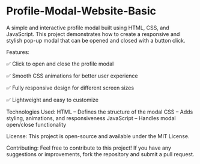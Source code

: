 # Profile-Modal-Website-Basic
A simple and interactive profile modal built using HTML, CSS, and JavaScript. This project demonstrates how to create a responsive and stylish pop-up modal that can be opened and closed with a button click.

Features:

✅ Click to open and close the profile modal

✅ Smooth CSS animations for better user experience

✅ Fully responsive design for different screen sizes

✅ Lightweight and easy to customize

Technologies Used:
HTML – Defines the structure of the modal
CSS – Adds styling, animations, and responsiveness
JavaScript – Handles modal open/close functionality

License:
This project is open-source and available under the MIT License.

Contributing:
Feel free to contribute to this project! If you have any suggestions or improvements, fork the repository and submit a pull request.
